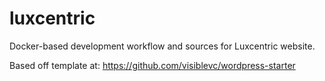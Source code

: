 # luxcentric
Docker-based development workflow and sources for Luxcentric website.

Based off template at: https://github.com/visiblevc/wordpress-starter
